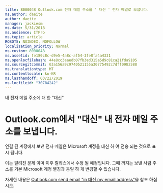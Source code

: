 ```yaml
---
title: 8000048 Outlook.com 전자 메일 주소를 ' 대신 ' 전자 메일로 보냅니다.
ms.author: daeite
author: daeite
manager: jackiesm
ms.date: 5/31/2018
ms.audience: ITPro
ms.topic: article
ROBOTS: NOINDEX, NOFOLLOW
localization_priority: Normal
ms.custom: 8000048
ms.assetid: fe180c8c-d9e5-4a8c-af54-3fe8fa4a4331
ms.openlocfilehash: 44e8cc3aaedb07fb3ed315a5d9c81ca21fda9105
ms.sourcegitcommit: 03a156a9c9740521155a30775492c7dff0982588
ms.translationtype: MT
ms.contentlocale: ko-KR
ms.lasthandoff: 03/22/2019
ms.locfileid: "30784242"
---
```

내 전자 메일 주소에 대 한 "대신"

# <a name="outlookcom-sends-email-on-behalf-of-my-email-address"></a>Outlook.com에서 "대신" 내 전자 메일 주소를 보냅니다.

연결 된 계정에서 보낸 전자 메일은 Microsoft 계정을 대신 하 여 전송 되는 것으로 표시 됩니다.
  
이는 알려진 문제 이며 이후 릴리스에서 수정 될 예정입니다. 그때 까지는 보낸 사람 주소를 기본 Microsoft 계정 별칭과 동일 하 게 변경할 수 있습니다.
  
자세한 내용은 [Outlook.com send email "in 대신 my email address"](https://go.microsoft.com/fwlink/p/?linkid=2001600&amp;clcid=0x409)을 참조 하십시오.
  

